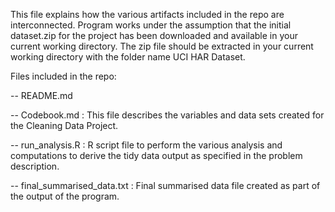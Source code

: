 This file explains how the various artifacts included in the repo are interconnected.
Program works under the assumption that the initial dataset.zip for the project has been downloaded and available in your current working directory. The zip file should be extracted in your current working directory with the folder name UCI HAR Dataset.

Files included in the repo:

 -- README.md
 
 -- Codebook.md : This file describes the variables and data sets created for the Cleaning Data Project.
 
 -- run_analysis.R : R script file to perform the various analysis and computations to derive the tidy data output as specified in the problem description.
 
 -- final_summarised_data.txt : Final summarised data file created as part of the output of the program.